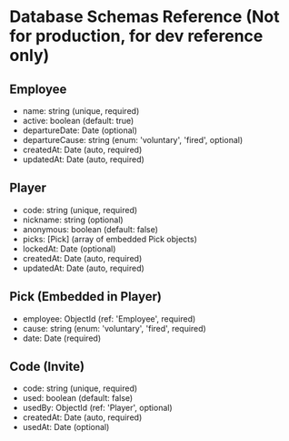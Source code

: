 # Database Schemas Reference (Not for production, for dev reference only)

## Employee
- name: string (unique, required)
- active: boolean (default: true)
- departureDate: Date (optional)
- departureCause: string (enum: 'voluntary', 'fired', optional)
- createdAt: Date (auto, required)
- updatedAt: Date (auto, required)

## Player
- code: string (unique, required)
- nickname: string (optional)
- anonymous: boolean (default: false)
- picks: [Pick] (array of embedded Pick objects)
- lockedAt: Date (optional)
- createdAt: Date (auto, required)
- updatedAt: Date (auto, required)

## Pick (Embedded in Player)
- employee: ObjectId (ref: 'Employee', required)
- cause: string (enum: 'voluntary', 'fired', required)
- date: Date (required)

## Code (Invite)
- code: string (unique, required)
- used: boolean (default: false)
- usedBy: ObjectId (ref: 'Player', optional)
- createdAt: Date (auto, required)
- usedAt: Date (optional)
